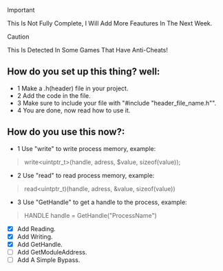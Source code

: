 > [!IMPORTANT]
> This Is Not Fully Complete, I Will Add More Feautures In The Next Week.

> [!CAUTION]
> This Is Detected In Some Games That Have Anti-Cheats!

## How do you set up this thing? well:
 * 1 Make a .h(header) file in your project.
 * 2 Add the code in the file.
 * 3 Make sure to include your file with "#include "header_file_name.h"".
 * 4 You are done, now read how to use it.
## How do you use this now?:
 * 1 Use "write" to write process memory, example:
 > write<uintptr_t>(handle, adress, $value, sizeof(value));
 * 2 Use "read" to read process memory, example:
 > read<uintptr_t)(handle, adress, &value, sizeof(value))
 * 3 Use "GetHandle" to get a handle to the process, example:
 > HANDLE handle = GetHandle("ProcessName")

-  [x] Add Reading.
-  [x] Add Writing.
-  [X] Add GetHandle.
- [ ] Add GetModuleAddress.
- [ ] Add A Simple Bypass.
